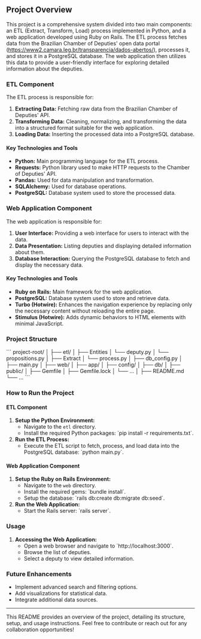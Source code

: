 ## Project Overview

This project is a comprehensive system divided into two main components: an ETL (Extract, Transform, Load) process implemented in Python, and a web application developed using Ruby on Rails. The ETL process fetches data from the Brazilian Chamber of Deputies' open data portal (https://www2.camara.leg.br/transparencia/dados-abertos/), processes it, and stores it in a PostgreSQL database. The web application then utilizes this data to provide a user-friendly interface for exploring detailed information about the deputies.

### ETL Component

The ETL process is responsible for:
1. **Extracting Data:** Fetching raw data from the Brazilian Chamber of Deputies' API.
2. **Transforming Data:** Cleaning, normalizing, and transforming the data into a structured format suitable for the web application.
3. **Loading Data:** Inserting the processed data into a PostgreSQL database.

#### Key Technologies and Tools
- **Python:** Main programming language for the ETL process.
- **Requests:** Python library used to make HTTP requests to the Chamber of Deputies' API.
- **Pandas:** Used for data manipulation and transformation.
- **SQLAlchemy:** Used for database operations.
- **PostgreSQL:** Database system used to store the processed data.

### Web Application Component

The web application is responsible for:
1. **User Interface:** Providing a web interface for users to interact with the data.
2. **Data Presentation:** Listing deputies and displaying detailed information about them.
3. **Database Interaction:** Querying the PostgreSQL database to fetch and display the necessary data.

#### Key Technologies and Tools
- **Ruby on Rails:** Main framework for the web application.
- **PostgreSQL:** Database system used to store and retrieve data.
- **Turbo (Hotwire):** Enhances the navigation experience by replacing only the necessary content without reloading the entire page.
- **Stimulus (Hotwire):** Adds dynamic behaviors to HTML elements with minimal JavaScript.

### Project Structure

\`\`\`
project-root/
│
├── etl/
│   ├── Entities
│      └── deputy.py 
│      └── propositions.py
│   ├── Extract
│      └── process.py 
│   ├── db_config.py
│   ├── main.py
│
├── web/
│   ├── app/
│   ├── config/
│   ├── db/
│   ├── public/
│   ├── Gemfile
│   ├── Gemfile.lock
│   └── ...
│
├── README.md
└── ...
\`\`\`

### How to Run the Project

#### ETL Component
1. **Setup the Python Environment:**
   - Navigate to the `etl` directory.
   - Install the required Python packages: \`pip install -r requirements.txt\`.
2. **Run the ETL Process:**
   - Execute the ETL script to fetch, process, and load data into the PostgreSQL database: \`python main.py\`.

#### Web Application Component
1. **Setup the Ruby on Rails Environment:**
   - Navigate to the `web` directory.
   - Install the required gems: \`bundle install\`.
   - Setup the database: \`rails db:create db:migrate db:seed\`.
2. **Run the Web Application:**
   - Start the Rails server: \`rails server\`.

### Usage

1. **Accessing the Web Application:**
   - Open a web browser and navigate to \`http://localhost:3000\`.
   - Browse the list of deputies.
   - Select a deputy to view detailed information.

### Future Enhancements

- Implement advanced search and filtering options.
- Add visualizations for statistical data.
- Integrate additional data sources.

---

This README provides an overview of the project, detailing its structure, setup, and usage instructions. Feel free to contribute or reach out for any collaboration opportunities!
